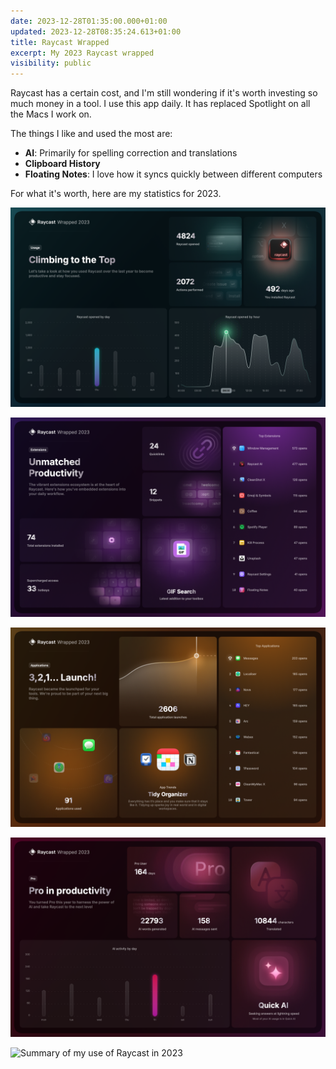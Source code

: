 ```yaml
---
date: 2023-12-28T01:35:00.000+01:00
updated: 2023-12-28T08:35:24.613+01:00
title: Raycast Wrapped
excerpt: My 2023 Raycast wrapped
visibility: public
---
```


Raycast has a certain cost, and I'm still wondering if it's worth investing so much money in a tool.
I use this app daily. It has replaced Spotlight on all the Macs I work on.

The things I like and used the most are:
- **AI**: Primarily for spelling correction and translations
- **Clipboard History**
- **Floating Notes**: I love how it syncs quickly between different computers

For what it's worth, here are my statistics for 2023.

![Thursday is the day and 8 am is the time when the application is most used](kn-Raycast.png)

![I use 33 hotkeys, 24 quicklinks, and 12 snippets. The most frequently used extension is Windows Management.](kn-Raycast-Wrapped.png)

![The most frequently launched application is Messages.](Raycast-Wrapped-2023.png)

![AI is used over 180 times per day, approximately.](kn-Raycast-Wrapp.png)

![Summary of my use of Raycast in 2023](Window-Management.png)

